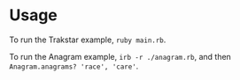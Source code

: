 # Usage

To run the Trakstar example, `ruby main.rb`.

To run the Anagram example, `irb -r ./anagram.rb`, and then `Anagram.anagrams? 'race', 'care'`.
